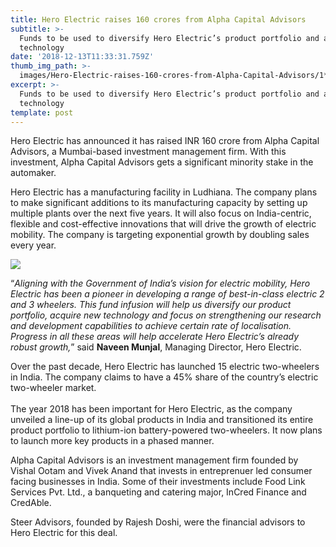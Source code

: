 ```yaml
---
title: Hero Electric raises 160 crores from Alpha Capital Advisors
subtitle: >-
  Funds to be used to diversify Hero Electric’s product portfolio and acquire
  technology
date: '2018-12-13T11:33:31.759Z'
thumb_img_path: >-
  images/Hero-Electric-raises-160-crores-from-Alpha-Capital-Advisors/1*TgEbgrEYmIwl-8jH0EdySg.jpeg
excerpt: >-
  Funds to be used to diversify Hero Electric’s product portfolio and acquire
  technology
template: post
---
```

Hero Electric has announced it has raised INR 160 crore from Alpha Capital Advisors, a Mumbai-based investment management firm. With this investment, Alpha Capital Advisors gets a significant minority stake in the automaker.

Hero Electric has a manufacturing facility in Ludhiana. The company plans to make significant additions to its manufacturing capacity by setting up multiple plants over the next five years. It will also focus on India-centric, flexible and cost-effective innovations that will drive the growth of electric mobility. The company is targeting exponential growth by doubling sales every year.

![](/images/Hero-Electric-raises-160-crores-from-Alpha-Capital-Advisors/1*TgEbgrEYmIwl-8jH0EdySg.jpeg)

“*Aligning with the Government of India’s vision for electric mobility, Hero Electric has been a pioneer in developing a range of best-in-class electric 2 and 3 wheelers. This fund infusion will help us diversify our product portfolio, acquire new technology and focus on strengthening our research and development capabilities to achieve certain rate of localisation. Progress in all these areas will help accelerate Hero Electric’s already robust growth,*” said **Naveen Munjal**, Managing Director, Hero Electric.

Over the past decade, Hero Electric has launched 15 electric two-wheelers in India. The company claims to have a 45% share of the country’s electric two-wheeler market.  
   
The year 2018 has been important for Hero Electric, as the company unveiled a line-up of its global products in India and transitioned its entire product portfolio to lithium-ion battery-powered two-wheelers. It now plans to launch more key products in a phased manner.

Alpha Capital Advisors is an investment management firm founded by Vishal Ootam and Vivek Anand that invests in entreprenuer led consumer facing businesses in India. Some of their investments include Food Link Services Pvt. Ltd., a banqueting and catering major, InCred Finance and CredAble.

Steer Advisors, founded by Rajesh Doshi, were the financial advisors to Hero Electric for this deal.
